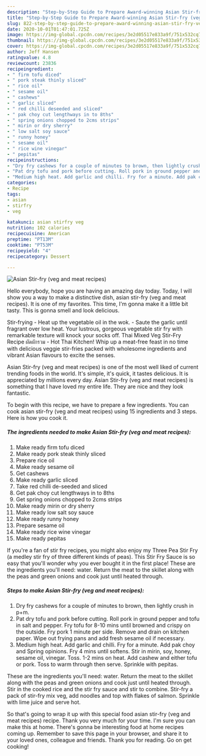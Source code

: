 ```yaml
---
description: "Step-by-Step Guide to Prepare Award-winning Asian Stir-fry (veg and meat recipes)"
title: "Step-by-Step Guide to Prepare Award-winning Asian Stir-fry (veg and meat recipes)"
slug: 822-step-by-step-guide-to-prepare-award-winning-asian-stir-fry-veg-and-meat-recipes
date: 2020-10-01T01:47:01.725Z
image: https://img-global.cpcdn.com/recipes/3e2d05517e833a9f/751x532cq70/asian-stir-fry-veg-and-meat-recipes-recipe-main-photo.jpg
thumbnail: https://img-global.cpcdn.com/recipes/3e2d05517e833a9f/751x532cq70/asian-stir-fry-veg-and-meat-recipes-recipe-main-photo.jpg
cover: https://img-global.cpcdn.com/recipes/3e2d05517e833a9f/751x532cq70/asian-stir-fry-veg-and-meat-recipes-recipe-main-photo.jpg
author: Jeff Hansen
ratingvalue: 4.8
reviewcount: 23836
recipeingredient:
- " firm tofu diced"
- " pork steak thinly sliced"
- " rice oil"
- " sesame oil"
- " cashews"
- " garlic sliced"
- " red chilli deseeded and sliced"
- " pak choy cut lengthways in to 8ths"
- " spring onions chopped to 2cms strips"
- " mirin or dry sherry"
- " low salt soy sauce"
- " runny honey"
- " sesame oil"
- " rice wine vinegar"
- " pepitas"
recipeinstructions:
- "Dry fry cashews for a couple of minutes to brown, then lightly crush in p+m."
- "Pat dry tofu and pork before cutting. Roll pork in ground pepper and tofu in salt and pepper. Fry tofu for 8-10 mins until browned and crispy on the outside. Fry pork 1 minute per side. Remove and drain on kitchen paper. Wipe out frying pans and add fresh sesame oil if necessary."
- "Medium high heat. Add garlic and chilli. Fry for a minute. Add pak choy and Spring opinions. Fry 4 mins until softens. Stir in mirin, soy, honey, sesame oil, vinegar. Toss. 1-2 mins on heat. Add cashew and either tofu or pork. Toss to warm through then serve. Sprinkle with pepitas."
categories:
- Recipe
tags:
- asian
- stirfry
- veg

katakunci: asian stirfry veg 
nutrition: 102 calories
recipecuisine: American
preptime: "PT13M"
cooktime: "PT53M"
recipeyield: "4"
recipecategory: Dessert

---
```



![Asian Stir-fry (veg and meat recipes)](https://img-global.cpcdn.com/recipes/3e2d05517e833a9f/751x532cq70/asian-stir-fry-veg-and-meat-recipes-recipe-main-photo.jpg)

Hello everybody, hope you are having an amazing day today. Today, I will show you a way to make a distinctive dish, asian stir-fry (veg and meat recipes). It is one of my favorites. This time, I'm gonna make it a little bit tasty. This is gonna smell and look delicious.

Stir-frying - Heat up the vegetable oil in the wok. - Saute the garlic until fragrant over low heat. Your lustrous, gorgeous vegetable stir fry with remarkable texture will knock your socks off. Thai Mixed Veg Stir-Fry Recipe ผัดผักรวม - Hot Thai Kitchen! Whip up a meat-free feast in no time with delicious veggie stir-fries packed with wholesome ingredients and vibrant Asian flavours to excite the senses.

Asian Stir-fry (veg and meat recipes) is one of the most well liked of current trending foods in the world. It's simple, it's quick, it tastes delicious. It is appreciated by millions every day. Asian Stir-fry (veg and meat recipes) is something that I have loved my entire life. They are nice and they look fantastic.


To begin with this recipe, we have to prepare a few ingredients. You can cook asian stir-fry (veg and meat recipes) using 15 ingredients and 3 steps. Here is how you cook it.

<!--inarticleads1-->

##### The ingredients needed to make Asian Stir-fry (veg and meat recipes):

1. Make ready  firm tofu diced
1. Make ready  pork steak thinly sliced
1. Prepare  rice oil
1. Make ready  sesame oil
1. Get  cashews
1. Make ready  garlic sliced
1. Take  red chilli de-seeded and sliced
1. Get  pak choy cut lengthways in to 8ths
1. Get  spring onions chopped to 2cms strips
1. Make ready  mirin or dry sherry
1. Make ready  low salt soy sauce
1. Make ready  runny honey
1. Prepare  sesame oil
1. Make ready  rice wine vinegar
1. Make ready  pepitas


If you&#39;re a fan of stir fry recipes, you might also enjoy my Three Pea Stir Fry (a medley stir fry of three different kinds of peas). This Stir Fry Sauce is so easy that you&#39;ll wonder why you ever bought it in the first place! These are the ingredients you&#39;ll need: water. Return the meat to the skillet along with the peas and green onions and cook just until heated through. 

<!--inarticleads2-->

##### Steps to make Asian Stir-fry (veg and meat recipes):

1. Dry fry cashews for a couple of minutes to brown, then lightly crush in p+m.
1. Pat dry tofu and pork before cutting. Roll pork in ground pepper and tofu in salt and pepper. Fry tofu for 8-10 mins until browned and crispy on the outside. Fry pork 1 minute per side. Remove and drain on kitchen paper. Wipe out frying pans and add fresh sesame oil if necessary.
1. Medium high heat. Add garlic and chilli. Fry for a minute. Add pak choy and Spring opinions. Fry 4 mins until softens. Stir in mirin, soy, honey, sesame oil, vinegar. Toss. 1-2 mins on heat. Add cashew and either tofu or pork. Toss to warm through then serve. Sprinkle with pepitas.


These are the ingredients you&#39;ll need: water. Return the meat to the skillet along with the peas and green onions and cook just until heated through. Stir in the cooked rice and the stir fry sauce and stir to combine. Stir-fry a pack of stir-fry mix veg, add noodles and top with flakes of salmon. Sprinkle with lime juice and serve hot. 

So that's going to wrap it up with this special food asian stir-fry (veg and meat recipes) recipe. Thank you very much for your time. I'm sure you can make this at home. There's gonna be interesting food at home recipes coming up. Remember to save this page in your browser, and share it to your loved ones, colleague and friends. Thank you for reading. Go on get cooking!

